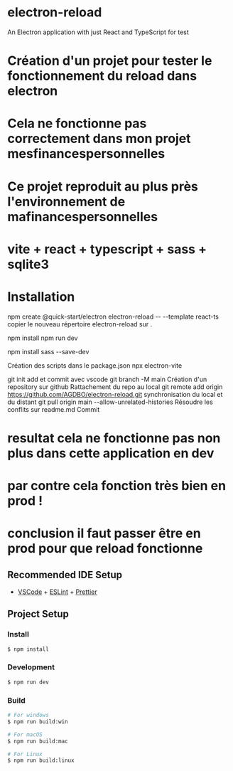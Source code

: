 # electron-reload

An Electron application with just React and TypeScript for test

# Création d'un projet pour tester le fonctionnement du reload dans electron
# Cela ne fonctionne pas correctement dans mon projet mesfinancespersonnelles
# Ce projet reproduit au plus près l'environnement de mafinancespersonnelles
#  vite + react + typescript + sass + sqlite3 

# Installation



npm create @quick-start/electron electron-reload -- --template react-ts
copier le nouveau répertoire electron-reload sur .

npm install
npm run dev

npm install sass --save-dev

Création des scripts dans le package.json
npx electron-vite

git init
add et commit avec vscode
git branch -M main
Création d'un repository  sur  github
Rattachement du repo au local
git remote add origin https://github.com/AGDBO/electron-reload.git
synchronisation du local et du distant
git pull origin main --allow-unrelated-histories
Résoudre les conflits sur readme.md
Commit

# resultat cela ne fonctionne pas non plus dans cette application en dev
# par contre cela fonction très bien en prod !
# conclusion il faut passer être en prod pour que reload  fonctionne

## Recommended IDE Setup

- [VSCode](https://code.visualstudio.com/) + [ESLint](https://marketplace.visualstudio.com/items?itemName=dbaeumer.vscode-eslint) + [Prettier](https://marketplace.visualstudio.com/items?itemName=esbenp.prettier-vscode)

## Project Setup

### Install

```bash
$ npm install
```

### Development

```bash
$ npm run dev
```

### Build

```bash
# For windows
$ npm run build:win

# For macOS
$ npm run build:mac

# For Linux
$ npm run build:linux
```
